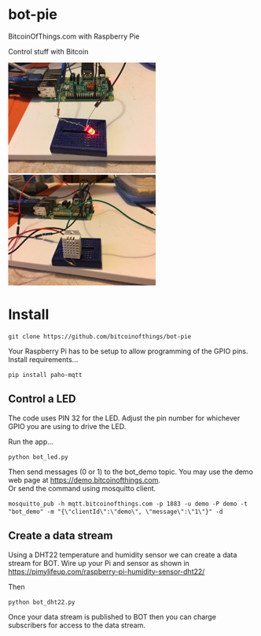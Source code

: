 # bot-pie
BitcoinOfThings.com with Raspberry Pie

Control stuff with Bitcoin

<img src="bot-led.jpg" width="300">
<img src="bot_dht22.jpg" width="300">

# Install
```
git clone https://github.com/bitcoinofthings/bot-pie
```
Your Raspberry Pi has to be setup to allow programming of the GPIO pins.  
Install requirements...
```
pip install paho-mqtt
```
## Control a LED
The code uses PIN 32 for the LED. Adjust the pin number for whichever GPIO you are using to drive the LED.  

Run the app...
```
python bot_led.py
```
Then send messages (0 or 1) to the bot_demo topic. You may use the demo web page at https://demo.bitcoinofthings.com.  
Or send the command using mosquitto client.
```
mosquitto_pub -h mqtt.bitcoinofthings.com -p 1883 -u demo -P demo -t "bot_demo" -m "{\"clientId\":\"demo\", \"message\":\"1\"}" -d
```

## Create a data stream
Using a DHT22 temperature and humidity sensor we can create a data stream for BOT. Wire up your Pi and sensor as shown in https://pimylifeup.com/raspberry-pi-humidity-sensor-dht22/  

Then
```
python bot_dht22.py
```
Once your data stream is published to BOT then you can charge subscribers for access to the data stream.
